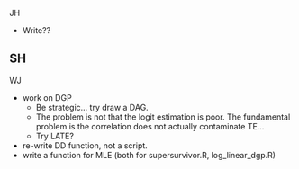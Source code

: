 JH
- Write??

SH
- 

WJ
- work on DGP
	- Be strategic... try draw a DAG.
	- The problem is not that the logit estimation is poor. The fundamental problem is the correlation does not actually contaminate TE...
	- Try LATE?
- re-write DD function, not a script.
- write a function for MLE (both for supersurvivor.R, log_linear_dgp.R)